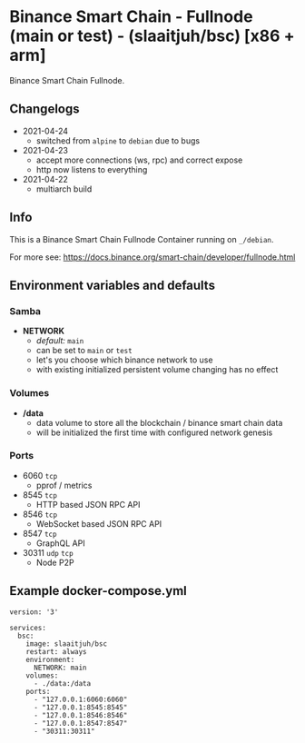 # Binance Smart Chain - Fullnode (main or test) - (slaaitjuh/bsc) [x86 + arm]

Binance Smart Chain Fullnode.

## Changelogs

* 2021-04-24
    * switched from `alpine` to `debian` due to bugs
* 2021-04-23
    * accept more connections (ws, rpc) and correct expose
    * http now listens to everything
* 2021-04-22
    * multiarch build

## Info

This is a Binance Smart Chain Fullnode Container running on `_/debian`.

For more see: https://docs.binance.org/smart-chain/developer/fullnode.html

## Environment variables and defaults

### Samba

*  __NETWORK__
    * _default:_ `main`
    * can be set to `main` or `test`
    * let's you choose which binance network to use 
    * with existing initialized persistent volume changing has no effect

### Volumes

* __/data__
    * data volume to store all the blockchain / binance smart chain data
    * will be initialized the first time with configured network genesis

### Ports

* 6060 `tcp`
    * pprof / metrics
* 8545 `tcp`
    * HTTP based JSON RPC API
* 8546 `tcp`
    * WebSocket based JSON RPC API
* 8547 `tcp`
    * GraphQL API    
* 30311 `udp` `tcp`
    * Node P2P

## Example docker-compose.yml

```
version: '3'
 
services:
  bsc:
    image: slaaitjuh/bsc
    restart: always
    environment:
      NETWORK: main
    volumes:
      - ./data:/data
    ports:
      - "127.0.0.1:6060:6060"
      - "127.0.0.1:8545:8545"
      - "127.0.0.1:8546:8546"
      - "127.0.0.1:8547:8547"
      - "30311:30311"
```
